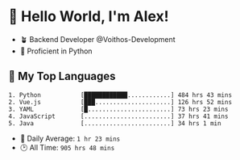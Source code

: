 # 👋 Hello World, I'm Alex!

- 🪴 Backend Developer @Voithos-Development
- 🐍 Proficient in Python

## 💚 My Top Languages
```
1. Python           [████████████............] 484 hrs 43 mins
2. Vue.js           [███.....................] 126 hrs 52 mins
3. YAML             [█.......................] 73 hrs 23 mins
4. JavaScript       [........................] 37 hrs 41 mins
5. Java             [........................] 34 hrs 1 min
```
- 💪 Daily Average: `1 hr 23 mins`
- 🕑 All Time: `905 hrs 48 mins`